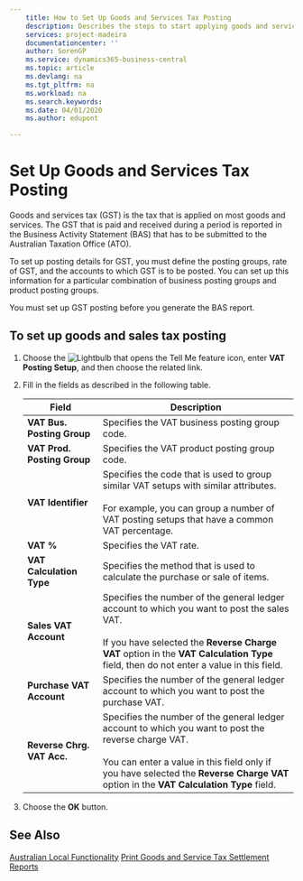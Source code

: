 ```yaml
---
    title: How to Set Up Goods and Services Tax Posting
    description: Describes the steps to start applying goods and services tax (GST) to goods and services.
    services: project-madeira 
    documentationcenter: ''
    author: SorenGP
    ms.service: dynamics365-business-central
    ms.topic: article
    ms.devlang: na
    ms.tgt_pltfrm: na
    ms.workload: na
    ms.search.keywords:
    ms.date: 04/01/2020
    ms.author: edupont

---
```

# Set Up Goods and Services Tax Posting
Goods and services tax (GST) is the tax that is applied on most goods and services. The GST that is paid and received during a period is reported in the Business Activity Statement (BAS) that has to be submitted to the Australian Taxation Office (ATO).  

To set up posting details for GST, you must define the posting groups, rate of GST, and the accounts to which GST is to be posted. You can set up this information for a particular combination of business posting groups and product posting groups.  

You must set up GST posting before you generate the BAS report.  

## To set up goods and sales tax posting  
1. Choose the ![Lightbulb that opens the Tell Me feature](../../media/ui-search/search_small.png "Tell me what you want to do") icon, enter **VAT Posting Setup**, and then choose the related link.  
2. Fill in the fields as described in the following table.  

    |Field|Description|  
    |---------------------------------|---------------------------------------|  
    |**VAT Bus. Posting Group**|Specifies the VAT business posting group code.|  
    |**VAT Prod. Posting Group**|Specifies the VAT product posting group code.|  
    |**VAT Identifier**|Specifies the code that is used to group similar VAT setups with similar attributes.<br /><br /> For example, you can group a number of VAT posting setups that have a common VAT percentage.|  
    |**VAT %**|Specifies the VAT rate.|  
    |**VAT Calculation Type**|Specifies the method that is used to calculate the purchase or sale of items.|  
    |**Sales VAT Account**|Specifies the number of the general ledger account to which you want to post the sales VAT.<br /><br /> If you have selected the **Reverse Charge VAT** option in the **VAT Calculation Type** field, then do not enter a value in this field.|  
    |**Purchase VAT Account**|Specifies the number of the general ledger account to which you want to post the purchase VAT.|  
    |**Reverse Chrg. VAT Acc.**|Specifies the number of the general ledger account to which you want to post the reverse charge VAT.<br /><br /> You can enter a value in this field only if you have selected the **Reverse Charge VAT** option in the **VAT Calculation Type** field.|  

3.  Choose the **OK** button.  

## See Also  
[Australian Local Functionality](australia-local-functionality.md)
[Print Goods and Service Tax Settlement Reports](how-to-print-goods-and-service-tax-settlement-reports.md)
